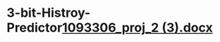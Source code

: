 # 3-bit-Histroy-Predictor[1093306_proj_2 (3).docx](https://github.com/Sun910301/3-bit-Histroy-Predictor/files/9816608/1093306_proj_2.3.docx)
